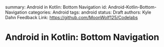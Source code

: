 summary: Android in Kotlin: Bottom Navigation
id: Android-Kotlin-Bottom-Navigation
categories: Android
tags: android
status: Draft
authors: Kyle Dahn
Feedback Link: https://github.com/MoonWolf125/Codelabs

# Android in Kotlin: Bottom Navigation
